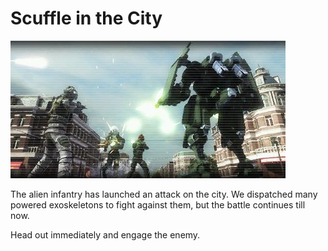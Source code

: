 # Scuffle in the City

![Scuffle in the City](../images/missions_thumbnails/M042_5.jpg)

The alien infantry has launched an attack on the city. We dispatched many powered exoskeletons to fight against them, but the battle continues till now.

Head out immediately and engage the enemy.
